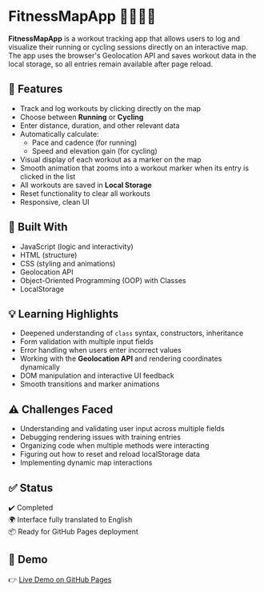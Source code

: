 # FitnessMapApp 🏃‍♀️🚴‍♂️

**FitnessMapApp** is a workout tracking app that allows users to log and visualize their running or cycling sessions directly on an interactive map. The app uses the browser's Geolocation API and saves workout data in the local storage, so all entries remain available after page reload.

## 🚀 Features

- Track and log workouts by clicking directly on the map
- Choose between **Running** or **Cycling**
- Enter distance, duration, and other relevant data
- Automatically calculate:
  - Pace and cadence (for running)
  - Speed and elevation gain (for cycling)
- Visual display of each workout as a marker on the map
- Smooth animation that zooms into a workout marker when its entry is clicked in the list
- All workouts are saved in **Local Storage**
- Reset functionality to clear all workouts
- Responsive, clean UI

## 🧱 Built With

- JavaScript (logic and interactivity)
- HTML (structure)
- CSS (styling and animations)
- Geolocation API
- Object-Oriented Programming (OOP) with Classes
- LocalStorage

## 💡 Learning Highlights

- Deepened understanding of `class` syntax, constructors, inheritance
- Form validation with multiple input fields
- Error handling when users enter incorrect values
- Working with the **Geolocation API** and rendering coordinates dynamically
- DOM manipulation and interactive UI feedback
- Smooth transitions and marker animations

## ⚠️ Challenges Faced

- Understanding and validating user input across multiple fields
- Debugging rendering issues with training entries
- Organizing code when multiple methods were interacting
- Figuring out how to reset and reload localStorage data
- Implementing dynamic map interactions

## ✅ Status

✔️ Completed  
🌍 Interface fully translated to English  
📦 Ready for GitHub Pages deployment

## 🔗 Demo

👉 [Live Demo on GitHub Pages](https://nadindesigns.github.io/workout-tracker/)  








